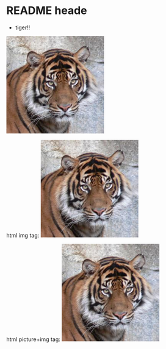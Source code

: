 # README heade


- tiger!!

![tiger](./images/tiger.jpg)

html img tag:
<img src="./images/tiger.jpg" alt="TIGER">

html picture+img tag:
<picture>
  <img src="./images/tiger.jpg" alt="TIGER">
</picture>
